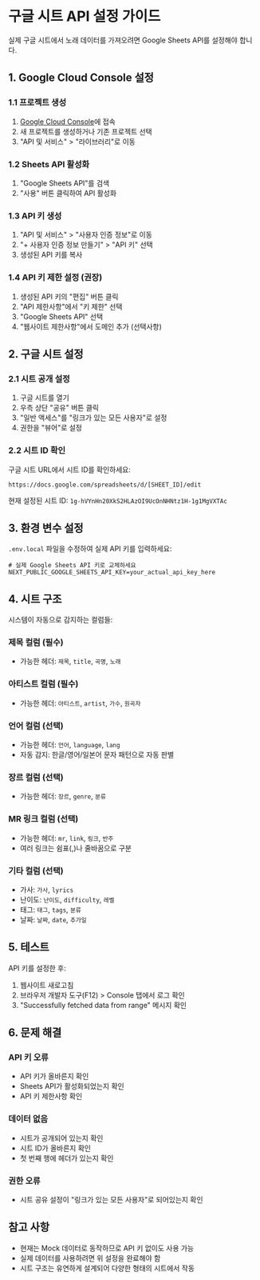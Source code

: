 # 구글 시트 API 설정 가이드

실제 구글 시트에서 노래 데이터를 가져오려면 Google Sheets API를 설정해야 합니다.

## 1. Google Cloud Console 설정

### 1.1 프로젝트 생성
1. [Google Cloud Console](https://console.cloud.google.com/)에 접속
2. 새 프로젝트를 생성하거나 기존 프로젝트 선택
3. "API 및 서비스" > "라이브러리"로 이동

### 1.2 Sheets API 활성화
1. "Google Sheets API"를 검색
2. "사용" 버튼 클릭하여 API 활성화

### 1.3 API 키 생성
1. "API 및 서비스" > "사용자 인증 정보"로 이동
2. "+ 사용자 인증 정보 만들기" > "API 키" 선택
3. 생성된 API 키를 복사

### 1.4 API 키 제한 설정 (권장)
1. 생성된 API 키의 "편집" 버튼 클릭
2. "API 제한사항"에서 "키 제한" 선택
3. "Google Sheets API" 선택
4. "웹사이트 제한사항"에서 도메인 추가 (선택사항)

## 2. 구글 시트 설정

### 2.1 시트 공개 설정
1. 구글 시트를 열기
2. 우측 상단 "공유" 버튼 클릭
3. "일반 액세스"를 "링크가 있는 모든 사용자"로 설정
4. 권한을 "뷰어"로 설정

### 2.2 시트 ID 확인
구글 시트 URL에서 시트 ID를 확인하세요:
```
https://docs.google.com/spreadsheets/d/[SHEET_ID]/edit
```
현재 설정된 시트 ID: `1g-hVYnHn20XkS2HLAzOI9UcOnNHNtz1H-1g1MgVXTAc`

## 3. 환경 변수 설정

`.env.local` 파일을 수정하여 실제 API 키를 입력하세요:

```env
# 실제 Google Sheets API 키로 교체하세요
NEXT_PUBLIC_GOOGLE_SHEETS_API_KEY=your_actual_api_key_here
```

## 4. 시트 구조

시스템이 자동으로 감지하는 컬럼들:

### 제목 컬럼 (필수)
- 가능한 헤더: `제목`, `title`, `곡명`, `노래`

### 아티스트 컬럼 (필수)
- 가능한 헤더: `아티스트`, `artist`, `가수`, `원곡자`

### 언어 컬럼 (선택)
- 가능한 헤더: `언어`, `language`, `lang`
- 자동 감지: 한글/영어/일본어 문자 패턴으로 자동 판별

### 장르 컬럼 (선택)
- 가능한 헤더: `장르`, `genre`, `분류`

### MR 링크 컬럼 (선택)
- 가능한 헤더: `mr`, `link`, `링크`, `반주`
- 여러 링크는 쉼표(,)나 줄바꿈으로 구분

### 기타 컬럼 (선택)
- 가사: `가사`, `lyrics`
- 난이도: `난이도`, `difficulty`, `레벨`
- 태그: `태그`, `tags`, `분류`
- 날짜: `날짜`, `date`, `추가일`

## 5. 테스트

API 키를 설정한 후:
1. 웹사이트 새로고침
2. 브라우저 개발자 도구(F12) > Console 탭에서 로그 확인
3. "Successfully fetched data from range" 메시지 확인

## 6. 문제 해결

### API 키 오류
- API 키가 올바른지 확인
- Sheets API가 활성화되었는지 확인
- API 키 제한사항 확인

### 데이터 없음
- 시트가 공개되어 있는지 확인
- 시트 ID가 올바른지 확인
- 첫 번째 행에 헤더가 있는지 확인

### 권한 오류
- 시트 공유 설정이 "링크가 있는 모든 사용자"로 되어있는지 확인

## 참고 사항

- 현재는 Mock 데이터로 동작하므로 API 키 없이도 사용 가능
- 실제 데이터를 사용하려면 위 설정을 완료해야 함
- 시트 구조는 유연하게 설계되어 다양한 형태의 시트에서 작동